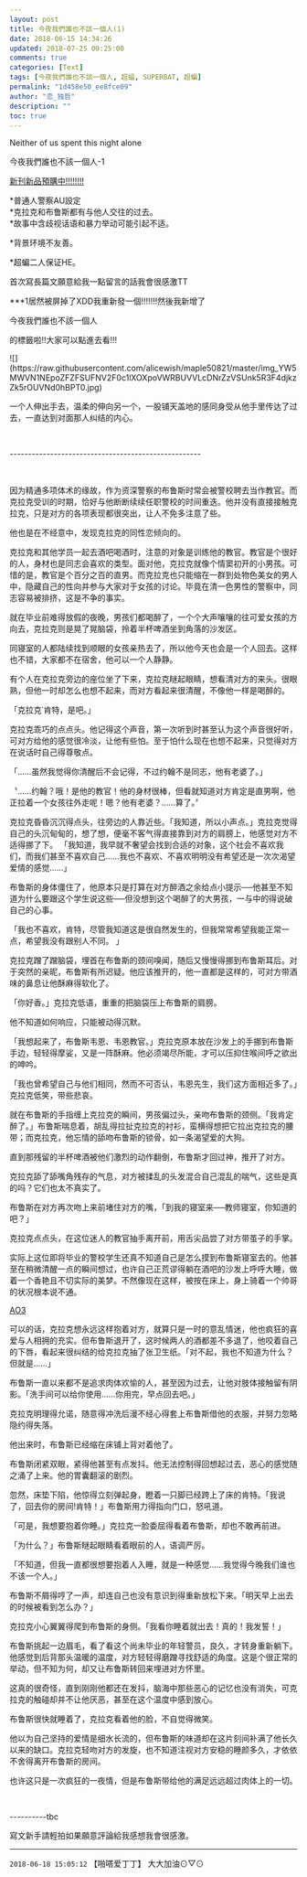 ```yaml
---
layout: post
title: 今夜我們誰也不該一個人(1)
date: 2018-06-15 14:34:26
updated: 2018-07-25 00:25:00
comments: true
categories: [Text]
tags: [今夜我們誰也不該一個人, 超蝠, SUPERBAT, 超蝙]
permalink: "1d458e50_ee8fce09"
author: "恋_独哲"
description: ""
toc: true
---
```


<p dir="ltr"  >Neither of us spent this night alone</p> 
<p dir="ltr"  >今夜我們誰也不該一個人-1</p> 
<p dir="ltr"  ><a target="_blank" rel="nofollow" href="https://www.weibo.com/2706868565/Gld7V2bnl?type=comment&amp;sudaref=www.weibo.com"  >新刊新品預購中!!!!!!!!</a></p> 
<p dir="ltr"  >*普通人警察AU設定<br />*克拉克和布鲁斯都有与他人交往的过去。&nbsp;<br />*故事中含歧视话语和暴力举动可能引起不适。</p> 
<p dir="ltr"  >*背景环境不友善。</p> 
<p dir="ltr"  >*超蝙二人保证HE。</p> 
<p dir="ltr"  >首次寫長篇文願意給我一點留言的話我會很感激TT<br /></p> 
<p dir="ltr"  >***1居然被屏掉了XDD我重新發一個!!!!!!!然後我新增了</p> 
<p dir="ltr"  >今夜我們誰也不該一個人</p> 
<p dir="ltr"  >的標籤啦!!大家可以點進去看!!!</p> 
<p dir="ltr"  >
![](https://raw.githubusercontent.com/alicewish/maple50821/master/img_YW5MWVN1NEpoZFZFSUFNV2F0c1lXOXpoVWRBUVVLcDNrZzVSUnk5R3F4djkzZk5rOUVNd0hBPT0.jpg)
</p> 
<p dir="ltr"  >一个人伸出手去，温柔的伸向另一个，一股铺天盖地的感同身受从他手里传达了过去，一直达到对面那人纠结的内心。</p> 
<p dir="ltr"  >&nbsp;</p> 
<p dir="ltr"  >----------------------------------------------------</p> 
<p dir="ltr"  >&nbsp;</p> 
<p dir="ltr"  >因为精通多项体术的缘故，作为资深警察的布鲁斯时常会被警校聘去当作教官。而克拉克受训的时期，恰好与他断断续续任职警校的时间重迭。他并没有直接接触克拉克，只是对方的各项表现都很突出，让人不免多注意了些。</p> 
<p dir="ltr"  >他也是在不经意中，发现克拉克的同性恋倾向的。</p> 
<p dir="ltr"  >克拉克和其他学员一起去酒吧喝酒时，注意的对象是训练他的教官。教官是个很好的人，身材也是同志会喜欢的类型。面对他，克拉克就像个情窦初开的小男孩。可惜的是，教官是个百分之百的直男。而克拉克也只能缩在一群到处物色美女的男人中，隐藏自己的性向并参与大家对于女孩的讨论。毕竟在清一色男性的警察中，同志容易被排挤，这是不争的事实。</p> 
<p dir="ltr"  >就在毕业前难得放假的夜晚，男孩们都喝醉了，一个个大声嚷嚷的往可爱女孩的方向去，克拉克则是晃了晃脑袋，拎着半杯啤酒坐到角落的沙发区。</p> 
<p dir="ltr"  >同寝室的人都陆续找到顺眼的女孩亲热去了，所以他今天也会是一个人回去。这样也不错，大家都不在宿舍，他可以一个人静静。</p> 
<p dir="ltr"  >有个人在克拉克旁边的座位坐了下来，克拉克瞇起眼睛，想看清对方的来头。很眼熟，但他一时却怎么也想不起来，而对方看起来很清醒，不像他一样是喝醉的。</p> 
<p dir="ltr"  >「克拉克˙肯特，是吧。」</p> 
<p dir="ltr"  >克拉克乖巧的点点头。他记得这个声音，第一次听到时甚至认为这个声音很好听，可对方给他的感觉很冷淡，让他有些怕。至于怕什么现在也想不起来，只觉得对方在说话时自己得尊敬点。</p> 
<p dir="ltr"  >「……虽然我觉得你清醒后不会记得，不过约翰不是同志，他有老婆了。」</p> 
<p dir="ltr"  >〝……约翰？哦！是他的教官！他的身材很棒，但看就知道对方肯定是直男啊，他正拉着一个女孩往外走呢！嗯？他有老婆？……算了。〞</p> 
<p dir="ltr"  >克拉克昏昏沉沉得点头，往旁边的人靠近些。「我知道，所以小声点。」克拉克觉得自己的头沉甸甸的，想了想，便毫不客气得直接靠到对方的肩膀上，他感觉对方不适得挪了下。&nbsp;「我知道，我早就不奢望会找到合适的对象，这个社会不喜欢我们，而我们甚至不喜欢自己……我也不喜欢、不喜欢明明没有希望还是一次次渴望爱情的感觉……」</p> 
<p dir="ltr"  >布鲁斯的身体僵住了，他原本只是打算在对方醉酒之余给点小提示──他甚至不知道为什么要跟这个学生说这些──但没想到这个喝醉了的大男孩，一与中的得说破自己的心事。</p> 
<p dir="ltr"  >「我也不喜欢，肯特，尽管我知道这是很自然发生的，但我常常希望我能正常一点，希望我没有跟别人不同。&nbsp;」</p> 
<p dir="ltr"  >克拉克蹭了蹭脑袋，埋首在布鲁斯的颈间嗅闻，随后又慢慢得挪到布鲁斯耳后。对于突然的亲昵，布鲁斯有所迟疑。他应该推开的，他一直都是这样的，可对方带酒味的鼻息让他酥麻得软化了。</p> 
<p dir="ltr"  >「你好香。」克拉克低语，重重的把脑袋压上布鲁斯的肩膀。</p> 
<p dir="ltr"  >他不知道如何响应，只能被动得沉默。</p> 
<p dir="ltr"  >「我想起来了，布鲁斯韦恩、韦恩教官。」克拉克原本放在沙发上的手挪到布鲁斯手边，轻轻得摩娑，又是一阵酥麻。他必须竭尽所能，才可以压抑住喉间呼之欲出的呻吟。</p> 
<p dir="ltr"  >「我也曾希望自己与他们相同，然而不可否认，韦恩先生，我们这方面相近多了。」克拉克低笑，带些悲哀。</p> 
<p dir="ltr"  >就在布鲁斯的手指缠上克拉克的瞬间，男孩偏过头，亲吻布鲁斯的颈侧。「我肯定醉了。」布鲁斯喘息着，胡乱得拉扯克拉克的衬衫，蛮横得想把它拉出克拉克的腰带；而克拉克，他忘情的舔吻布鲁斯的锁骨，如一条渴望爱的大狗。</p> 
<p dir="ltr"  >直到那残留的半杯啤酒被他们激烈的动作翻倒，布鲁斯才回过神，推开了对方。</p> 
<p dir="ltr"  >克拉克舔了舔嘴角残存的气息，对方被揉乱的头发混合自己混乱的喘气，这些是真的吗？它们也太不真实了。</p> 
<p dir="ltr"  >布鲁斯在对方再次吻上来前堵住对方的嘴，「到我的寝室来──教师寝室，你知道的吧？」</p> 
<p dir="ltr"  >克拉克点点头，在这位迷人的教官抽手离开前，用舌尖品尝了对方带茧子的手掌。</p> 
<p dir="ltr"  >实际上这位即将毕业的警校学生还真不知道自己是怎么摸到布鲁斯寝室去的。他甚至在稍微清醒一点的瞬间想过，也许自己正荒谬得躺在酒吧的沙发上呼呼大睡，做着一个香艳且不切实际的美梦。不然像现在这样，被按在床上，身上骑着一个帅哥的状况根本说不通。</p> 
<p dir="ltr"  ><a target="_blank" rel="nofollow" href="https://archiveofourown.org/works/14870792/chapters/34432313"  >AO3</a></p> 
<p dir="ltr"  >可以的话，克拉克想永远这样抱着对方，就算只是一时的意乱情迷，他也疯狂的喜爱与人相拥的充实。但布鲁斯退开了，这时候两人的酒都差不多退了，他咬着自己的下唇，看起来很纠结的给克拉克抽了张卫生纸。「对不起，我也不知道为什么？但就是……」</p> 
<p dir="ltr"  >布鲁斯一直以来都不是追求肉体欢愉的人，甚至因为过去，让他对肢体接触留有阴影。「洗手间可以给你使用……你用完，早点回去吧。」</p> 
<p dir="ltr"  >克拉克明理得允诺，随意得冲洗后漫不经心得套上布鲁斯借他的衣服，并努力忽略隐约得失落。</p> 
<p dir="ltr"  >他出来时，布鲁斯已经缩在床铺上背对着他了。</p> 
<p dir="ltr"  >布鲁斯闭紧双眼，紧得他甚至有点发抖。他无法控制得回想起过去，恶心的感觉随之涌了上来。他的胃囊翻滚的剧烈。</p> 
<p dir="ltr"  >忽然，床垫下陷，他惊得立刻弹起身，瞪着一只脚已经跨上了床的肯特。「我说了，回去你的房间!肯特！」布鲁斯用力得指向门口，怒吼道。</p> 
<p dir="ltr"  >「可是，我想要抱着你睡。」克拉克一脸委屈得看着布鲁斯，却也不敢再前进。</p> 
<p dir="ltr"  >「为什么？」布鲁斯瞇起眼睛看着眼前的人，语调严厉。</p> 
<p dir="ltr"  >「不知道，但我一直都很想要抱着人入睡，就是一种感觉......我觉得今晚我们谁也不该一个人。」</p> 
<p dir="ltr"  >布鲁斯不屑得哼了一声，却连自己也没有意识到得重新放松下来。「明天早上出去的时候被看到怎么办？」</p> 
<p dir="ltr"  >克拉克小心翼翼得爬到布鲁斯的身侧。「我看你睡着就出去！真的！我发誓！」</p> 
<p dir="ltr"  >布鲁斯挑起一边眉毛，看了看这个尚未毕业的年轻警员，良久，才转身重新躺下。他感觉到后背那头温暖的温度，对方轻轻得磨蹭寻找舒适的角度。这是个很正常的举动，但不知为何，却又让布鲁斯转回来埋进对方怀里。</p> 
<p dir="ltr"  >这真的很奇怪，直到刚刚他都还在发抖，脑海中那些恶心的记忆也没有消失，可克拉克的触碰却并不让他厌恶，甚至在这个温度中感到放心。</p> 
<p dir="ltr"  >布鲁斯很快就睡着了，克拉克看着他的脸，不自觉得微笑。</p> 
<p dir="ltr"  >他以为自己坚持的爱情是细水长流的，但布鲁斯的味道却在这片刻间补满了他长久以来的缺口。克拉克轻吻对方的发旋，也不知道注视对方安稳的睡颜多久，才依依不舍得离开布鲁斯的房间。</p> 
<p dir="ltr"  >也许这只是一次疯狂的一夜情，但是布鲁斯带给他的满足远远超过肉体上的一切。</p> 
<p dir="ltr"  >&nbsp;</p> 
<p dir="ltr"  >----------tbc</p> 
<p dir="ltr"  >寫文新手請輕拍如果願意評論給我感想我會很感激。<br /></p>

---

`2018-06-18 15:05:12` 【啪嗒爱丁丁】 大大加油⊙▽⊙
